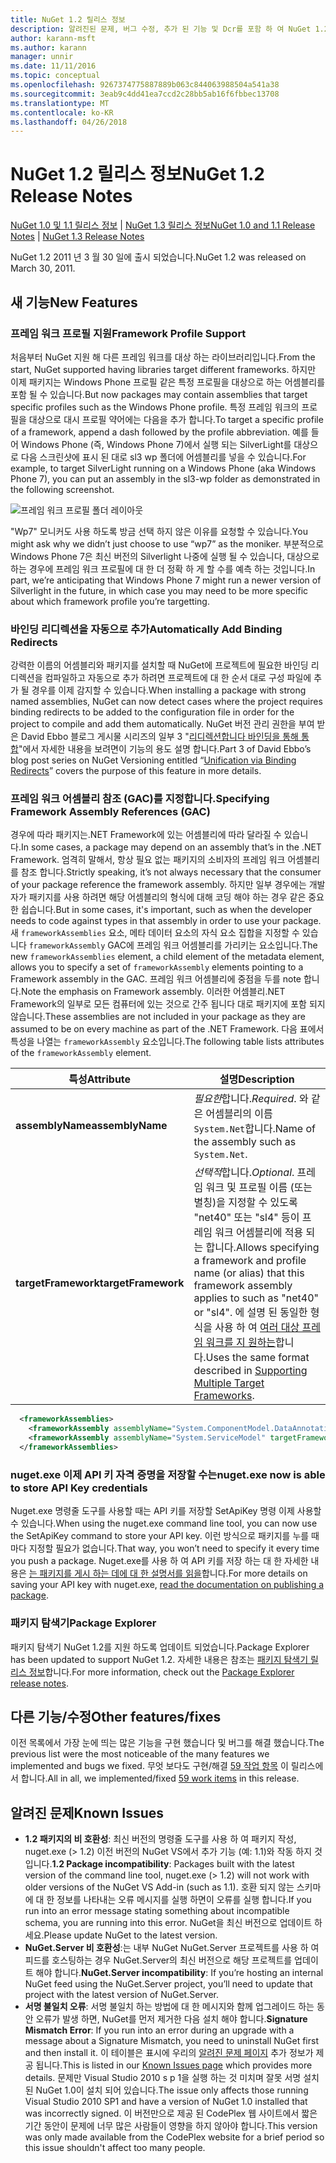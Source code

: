 ```yaml
---
title: NuGet 1.2 릴리스 정보
description: 알려진된 문제, 버그 수정, 추가 된 기능 및 Dcr를 포함 하 여 NuGet 1.2에 대 한 릴리스 정보입니다.
author: karann-msft
ms.author: karann
manager: unnir
ms.date: 11/11/2016
ms.topic: conceptual
ms.openlocfilehash: 9267374775887889b063c844063988504a541a38
ms.sourcegitcommit: 3eab9c4dd41ea7ccd2c28bb5ab16f6fbbec13708
ms.translationtype: MT
ms.contentlocale: ko-KR
ms.lasthandoff: 04/26/2018
---
```

# <a name="nuget-12-release-notes"></a><span data-ttu-id="51928-103">NuGet 1.2 릴리스 정보</span><span class="sxs-lookup"><span data-stu-id="51928-103">NuGet 1.2 Release Notes</span></span>

<span data-ttu-id="51928-104">[NuGet 1.0 및 1.1 릴리스 정보](../release-notes/nuget-1.1.md) | [NuGet 1.3 릴리스 정보](../release-notes/nuget-1.3.md)</span><span class="sxs-lookup"><span data-stu-id="51928-104">[NuGet 1.0 and 1.1 Release Notes](../release-notes/nuget-1.1.md) | [NuGet 1.3 Release Notes](../release-notes/nuget-1.3.md)</span></span>

<span data-ttu-id="51928-105">NuGet 1.2 2011 년 3 월 30 일에 출시 되었습니다.</span><span class="sxs-lookup"><span data-stu-id="51928-105">NuGet 1.2 was released on March 30, 2011.</span></span>

## <a name="new-features"></a><span data-ttu-id="51928-106">새 기능</span><span class="sxs-lookup"><span data-stu-id="51928-106">New Features</span></span>

### <a name="framework-profile-support"></a><span data-ttu-id="51928-107">프레임 워크 프로필 지원</span><span class="sxs-lookup"><span data-stu-id="51928-107">Framework Profile Support</span></span>

<span data-ttu-id="51928-108">처음부터 NuGet 지원 해 다른 프레임 워크를 대상 하는 라이브러리입니다.</span><span class="sxs-lookup"><span data-stu-id="51928-108">From the start, NuGet supported having libraries target different frameworks.</span></span> <span data-ttu-id="51928-109">하지만 이제 패키지는 Windows Phone 프로필 같은 특정 프로필을 대상으로 하는 어셈블리를 포함 될 수 있습니다.</span><span class="sxs-lookup"><span data-stu-id="51928-109">But now packages may contain assemblies that target specific profiles such as the Windows Phone profile.</span></span> <span data-ttu-id="51928-110">특정 프레임 워크의 프로필을 대상으로 대시 프로필 약어에는 다음을 추가 합니다.</span><span class="sxs-lookup"><span data-stu-id="51928-110">To target a specific profile of a framework, append a dash followed by the profile abbreviation.</span></span> <span data-ttu-id="51928-111">예를 들어 Windows Phone (즉, Windows Phone 7)에서 실행 되는 SilverLight를 대상으로 다음 스크린샷에 표시 된 대로 sl3 wp 폴더에 어셈블리를 넣을 수 있습니다.</span><span class="sxs-lookup"><span data-stu-id="51928-111">For example, to target SilverLight running on a Windows Phone (aka Windows Phone 7), you can put an assembly in the sl3-wp folder as demonstrated in the following screenshot.</span></span>

![프레임 워크 프로필 폴더 레이아웃](./media/framework-profile-support.png)

<span data-ttu-id="51928-113">"Wp7" 모니커도 사용 하도록 방금 선택 하지 않은 이유를 요청할 수 있습니다.</span><span class="sxs-lookup"><span data-stu-id="51928-113">You might ask why we didn’t just choose to use “wp7” as the moniker.</span></span> <span data-ttu-id="51928-114">부분적으로 Windows Phone 7은 최신 버전의 Silverlight 나중에 실행 될 수 있습니다, 대상으로 하는 경우에 프레임 워크 프로필에 대 한 더 정확 하 게 할 수를 예측 하는 것입니다.</span><span class="sxs-lookup"><span data-stu-id="51928-114">In part, we’re anticipating that Windows Phone 7 might run a newer version of Silverlight in the future, in which case you may need to be more specific about which framework profile you’re targetting.</span></span>

### <a name="automatically-add-binding-redirects"></a><span data-ttu-id="51928-115">바인딩 리디렉션을 자동으로 추가</span><span class="sxs-lookup"><span data-stu-id="51928-115">Automatically Add Binding Redirects</span></span>

<span data-ttu-id="51928-116">강력한 이름의 어셈블리와 패키지를 설치할 때 NuGet에 프로젝트에 필요한 바인딩 리디렉션을 컴파일하고 자동으로 추가 하려면 프로젝트에 대 한 순서 대로 구성 파일에 추가 될 경우를 이제 감지할 수 있습니다.</span><span class="sxs-lookup"><span data-stu-id="51928-116">When installing a package with strong named assemblies, NuGet can now detect cases where the project requires binding redirects to be added to the configuration file in order for the project to compile and add them automatically.</span></span> <span data-ttu-id="51928-117">NuGet 버전 관리 권한을 부여 받은 David Ebbo 블로그 게시물 시리즈의 일부 3 "[리디렉션합니다 바인딩을 통해 통합](http://blog.davidebbo.com/2011/01/nuget-versioning-part-3-unification-via.html)"에서 자세한 내용을 보려면이 기능의 용도 설명 합니다.</span><span class="sxs-lookup"><span data-stu-id="51928-117">Part 3 of David Ebbo’s blog post series on NuGet Versioning entitled “[Unification via Binding Redirects](http://blog.davidebbo.com/2011/01/nuget-versioning-part-3-unification-via.html)” covers the purpose of this feature in more details.</span></span>

<a name="framework-assembly-refs"></a>

### <a name="specifying-framework-assembly-references-gac"></a><span data-ttu-id="51928-118">프레임 워크 어셈블리 참조 (GAC)를 지정합니다.</span><span class="sxs-lookup"><span data-stu-id="51928-118">Specifying Framework Assembly References (GAC)</span></span>

<span data-ttu-id="51928-119">경우에 따라 패키지는.NET Framework에 있는 어셈블리에 따라 달라질 수 있습니다.</span><span class="sxs-lookup"><span data-stu-id="51928-119">In some cases, a package may depend on an assembly that’s in the .NET Framework.</span></span> <span data-ttu-id="51928-120">엄격히 말해서, 항상 필요 없는 패키지의 소비자의 프레임 워크 어셈블리를 참조 합니다.</span><span class="sxs-lookup"><span data-stu-id="51928-120">Strictly speaking, it’s not always necessary that the consumer of your package reference the framework assembly.</span></span> <span data-ttu-id="51928-121">하지만 일부 경우에는 개발자가 패키지를 사용 하려면 해당 어셈블리의 형식에 대해 코딩 해야 하는 경우 같은 중요 한 쉽습니다.</span><span class="sxs-lookup"><span data-stu-id="51928-121">But in some cases, it's important, such as when the developer needs to code against types in that assembly in order to use your package.</span></span> <span data-ttu-id="51928-122">새 `frameworkAssemblies` 요소, 메타 데이터 요소의 자식 요소 집합을 지정할 수 있습니다 `frameworkAssembly` GAC에 프레임 워크 어셈블리를 가리키는 요소입니다.</span><span class="sxs-lookup"><span data-stu-id="51928-122">The new `frameworkAssemblies` element, a child element of the metadata element, allows you to specify a set of `frameworkAssembly` elements pointing to a Framework assembly in the GAC.</span></span> <span data-ttu-id="51928-123">프레임 워크 어셈블리에 중점을 두를 note 합니다.</span><span class="sxs-lookup"><span data-stu-id="51928-123">Note the emphasis on Framework assembly.</span></span>
<span data-ttu-id="51928-124">이러한 어셈블리.NET Framework의 일부로 모든 컴퓨터에 있는 것으로 간주 됩니다 대로 패키지에 포함 되지 않습니다.</span><span class="sxs-lookup"><span data-stu-id="51928-124">These assemblies are not included in your package as they are assumed to be on every machine  as part of the .NET Framework.</span></span> <span data-ttu-id="51928-125">다음 표에서 특성을 나열는 `frameworkAssembly` 요소입니다.</span><span class="sxs-lookup"><span data-stu-id="51928-125">The following table lists attributes of the `frameworkAssembly` element.</span></span>


|<span data-ttu-id="51928-126">특성</span><span class="sxs-lookup"><span data-stu-id="51928-126">Attribute</span></span> |<span data-ttu-id="51928-127">설명</span><span class="sxs-lookup"><span data-stu-id="51928-127">Description</span></span>|
|----------------|-----------|
|<span data-ttu-id="51928-128">**assemblyName**</span><span class="sxs-lookup"><span data-stu-id="51928-128">**assemblyName**</span></span>|<span data-ttu-id="51928-129">*필요한*합니다.</span><span class="sxs-lookup"><span data-stu-id="51928-129">*Required*.</span></span> <span data-ttu-id="51928-130">와 같은 어셈블리의 이름 `System.Net`합니다.</span><span class="sxs-lookup"><span data-stu-id="51928-130">Name of the assembly such as `System.Net`.</span></span>|
|<span data-ttu-id="51928-131">**targetFramework**</span><span class="sxs-lookup"><span data-stu-id="51928-131">**targetFramework**</span></span>|<span data-ttu-id="51928-132">*선택적*합니다.</span><span class="sxs-lookup"><span data-stu-id="51928-132">*Optional*.</span></span> <span data-ttu-id="51928-133">프레임 워크 및 프로필 이름 (또는 별칭)을 지정할 수 있도록 "net40" 또는 "sl4" 등이 프레임 워크 어셈블리에 적용 되는 합니다.</span><span class="sxs-lookup"><span data-stu-id="51928-133">Allows specifying a framework and profile name (or alias) that this framework assembly applies to such as "net40" or "sl4".</span></span> <span data-ttu-id="51928-134">에 설명 된 동일한 형식을 사용 하 여 [여러 대상 프레임 워크를 지 원하는](../create-packages/supporting-multiple-target-frameworks.md)합니다.</span><span class="sxs-lookup"><span data-stu-id="51928-134">Uses the same format described in [Supporting Multiple Target Frameworks](../create-packages/supporting-multiple-target-frameworks.md).</span></span>|

```xml
  <frameworkAssemblies>
    <frameworkAssembly assemblyName="System.ComponentModel.DataAnnotations" targetFramework="net40" />
    <frameworkAssembly assemblyName="System.ServiceModel" targetFramework="net40" />
  </frameworkAssemblies>
```

### <a name="nugetexe-now-is-able-to-store-api-key-credentials"></a><span data-ttu-id="51928-135">nuget.exe 이제 API 키 자격 증명을 저장할 수는</span><span class="sxs-lookup"><span data-stu-id="51928-135">nuget.exe now is able to store API Key credentials</span></span>

<span data-ttu-id="51928-136">Nuget.exe 명령줄 도구를 사용할 때는 API 키를 저장할 SetApiKey 명령 이제 사용할 수 있습니다.</span><span class="sxs-lookup"><span data-stu-id="51928-136">When using the nuget.exe command line tool, you can now use the SetApiKey command to store your API key.</span></span> <span data-ttu-id="51928-137">이런 방식으로 패키지를 누를 때마다 지정할 필요가 없습니다.</span><span class="sxs-lookup"><span data-stu-id="51928-137">That way, you won’t need to specify it every time you push a package.</span></span> <span data-ttu-id="51928-138">Nuget.exe를 사용 하 여 API 키를 저장 하는 대 한 자세한 내용은 [는 패키지를 게시 하는 데에 대 한 설명서를 읽을](../create-packages/publish-a-package.md)합니다.</span><span class="sxs-lookup"><span data-stu-id="51928-138">For more details on saving your API key with nuget.exe, [read the documentation on publishing a package](../create-packages/publish-a-package.md).</span></span>

### <a name="package-explorer"></a><span data-ttu-id="51928-139">패키지 탐색기</span><span class="sxs-lookup"><span data-stu-id="51928-139">Package Explorer</span></span>
<span data-ttu-id="51928-140">패키지 탐색기 NuGet 1.2를 지원 하도록 업데이트 되었습니다.</span><span class="sxs-lookup"><span data-stu-id="51928-140">Package Explorer has been updated to support NuGet 1.2.</span></span> <span data-ttu-id="51928-141">자세한 내용은 참조는 [패키지 탐색기 릴리스 정보](http://nuget.codeplex.com/wikipage?title=New%20features%20in%20NuGet%20Package%20Explorer%201.0)합니다.</span><span class="sxs-lookup"><span data-stu-id="51928-141">For more information, check out the [Package Explorer release notes](http://nuget.codeplex.com/wikipage?title=New%20features%20in%20NuGet%20Package%20Explorer%201.0).</span></span>

## <a name="other-featuresfixes"></a><span data-ttu-id="51928-142">다른 기능/수정</span><span class="sxs-lookup"><span data-stu-id="51928-142">Other features/fixes</span></span>

<span data-ttu-id="51928-143">이전 목록에서 가장 눈에 띄는 많은 기능을 구현 했습니다 및 버그를 해결 했습니다.</span><span class="sxs-lookup"><span data-stu-id="51928-143">The previous list were the most noticeable of the many features we implemented and bugs we fixed.</span></span> <span data-ttu-id="51928-144">무엇 보다도 구현/해결 [59 작업 항목](http://nuget.codeplex.com/workitem/list/advanced?keyword=&status=All&type=All&priority=All&release=NuGet%201.2&assignedTo=All&component=All&sortField=Votes&sortDirection=Descending&page=0) 이 릴리스에서 합니다.</span><span class="sxs-lookup"><span data-stu-id="51928-144">All in all, we implemented/fixed [59 work items](http://nuget.codeplex.com/workitem/list/advanced?keyword=&status=All&type=All&priority=All&release=NuGet%201.2&assignedTo=All&component=All&sortField=Votes&sortDirection=Descending&page=0) in this release.</span></span>

## <a name="known-issues"></a><span data-ttu-id="51928-145">알려진 문제</span><span class="sxs-lookup"><span data-stu-id="51928-145">Known Issues</span></span>

* <span data-ttu-id="51928-146">**1.2 패키지의 비 호환성**: 최신 버전의 명령줄 도구를 사용 하 여 패키지 작성, nuget.exe (> 1.2) 이전 버전의 NuGet VS에서 추가 기능 (예: 1.1)와 작동 하지 것입니다.</span><span class="sxs-lookup"><span data-stu-id="51928-146">**1.2 Package incompatibility**: Packages built with the latest version of the command line tool, nuget.exe (> 1.2) will not work with older versions of the NuGet VS Add-in (such as 1.1).</span></span> <span data-ttu-id="51928-147">호환 되지 않는 스키마에 대 한 정보를 나타내는 오류 메시지를 실행 하면이 오류를 실행 합니다.</span><span class="sxs-lookup"><span data-stu-id="51928-147">If you run into an error message stating something about incompatible schema, you are running into this error.</span></span> <span data-ttu-id="51928-148">NuGet을 최신 버전으로 업데이트 하세요.</span><span class="sxs-lookup"><span data-stu-id="51928-148">Please update NuGet to the latest version.</span></span>
* <span data-ttu-id="51928-149">**NuGet.Server 비 호환성**:는 내부 NuGet NuGet.Server 프로젝트를 사용 하 여 피드를 호스팅하는 경우 NuGet.Server의 최신 버전으로 해당 프로젝트를 업데이트 해야 합니다.</span><span class="sxs-lookup"><span data-stu-id="51928-149">**NuGet.Server incompatibility**: If you’re hosting an internal NuGet feed using the NuGet.Server project, you’ll need to update that project with the latest version of NuGet.Server.</span></span>
* <span data-ttu-id="51928-150">**서명 불일치 오류**: 서명 불일치 하는 방법에 대 한 메시지와 함께 업그레이드 하는 동안 오류가 발생 하면, NuGet를 먼저 제거한 다음 설치 해야 합니다.</span><span class="sxs-lookup"><span data-stu-id="51928-150">**Signature Mismatch Error**: If you run into an error during an upgrade with a message about a Signature Mismatch, you need to uninstall NuGet first and then install it.</span></span> <span data-ttu-id="51928-151">이 테이블은 표시에 우리의 [알려진 문제 페이지](../release-notes/known-issues.md) 추가 정보가 제공 됩니다.</span><span class="sxs-lookup"><span data-stu-id="51928-151">This is listed in our [Known Issues page](../release-notes/known-issues.md) which provides more details.</span></span> <span data-ttu-id="51928-152">문제만 Visual Studio 2010 s p 1을 실행 하는 것 미치며 잘못 서명 설치 된 NuGet 1.0이 설치 되어 있습니다.</span><span class="sxs-lookup"><span data-stu-id="51928-152">The issue only affects those running Visual Studio 2010 SP1 and have a version of NuGet 1.0 installed that was incorrectly signed.</span></span> <span data-ttu-id="51928-153">이 버전만으로 제공 된 CodePlex 웹 사이트에서 짧은 기간 동안이 문제에 너무 많은 사람들이 영향을 하지 않아야 합니다.</span><span class="sxs-lookup"><span data-stu-id="51928-153">This version was only made available from the CodePlex website for a brief period so this issue shouldn't affect too many people.</span></span>